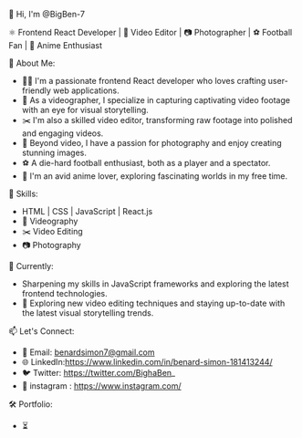 👋 Hi, I'm @BigBen-7

⚛ Frontend React Developer | 🎥 Video Editor | 📷 Photographer | ⚽ Football Fan | 💙 Anime Enthusiast

🌟 About Me:
- 👨‍💻 I'm a passionate frontend React developer who loves crafting user-friendly web applications.
- 🎥 As a videographer, I specialize in capturing captivating video footage with an eye for visual storytelling.
- ✂️ I'm also a skilled video editor, transforming raw footage into polished and engaging videos.
- 📸 Beyond video, I have a passion for photography and enjoy creating stunning images.
- ⚽ A die-hard football enthusiast, both as a player and a spectator.
- 💙 I'm an avid anime lover, exploring fascinating worlds in my free time.

🔧 Skills:
- HTML | CSS | JavaScript | React.js
- 🎥 Videography
- ✂️ Video Editing
- 📷 Photography


🌱 Currently:
- Sharpening my skills in JavaScript frameworks and exploring the latest frontend technologies.
- 🌟 Exploring new video editing techniques and staying up-to-date with the latest visual storytelling trends.

📫 Let's Connect:
- 📧 Email: benardsimon7@gmail.com
- 🌐 LinkedIn:https://www.linkedin.com/in/benard-simon-181413244/
- 🐦 Twitter: https://twitter.com/BighaBen_
- 📸 instagram : https://www.instagram.com/

🛠️ Portfolio:
- ⏳


<!---
BigBen-7/BigBen-7 is a ✨ special ✨ repository because its `README.md` (this file) appears on your GitHub profile.
You can click the Preview link to take a look at your changes.
--->
